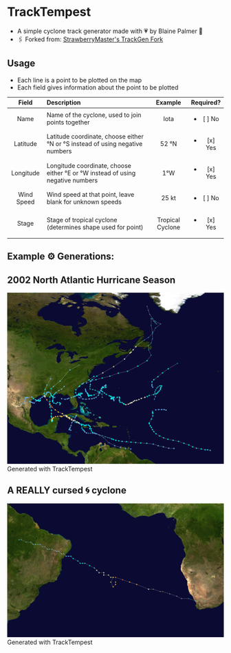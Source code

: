 # TrackTempest
- A simple cyclone track generator made with 💗 by Blaine Palmer 🫶
- 🖇️ Forked from: [StrawberryMaster's TrackGen Fork](https://strawberrymaster.github.io/TrackGen/)
## Usage
- Each line is a point to be plotted on the map
- Each field gives information about the point to be plotted

| Field      | Description | Example | Required? |
|:----------:|:------------|:-------:|:---------:|
| Name       | Name of the cyclone, used to join points together | Iota | <ul><li> [ ] No </li></ul> |
| Latitude   | Latitude coordinate, choose either °N or °S instead of using negative numbers | 52 °N | <ul><li> [x] Yes </li></ul> |
| Longitude  | Longitude coordinate, choose either °E or °W instead of using negative numbers | 1°W | <ul><li> [x] Yes </li></ul> |
| Wind Speed | Wind speed at that point, leave blank for unknown speeds | 25 kt | <ul><li> [ ] No </li></ul> |
| Stage      | Stage of tropical cyclone (determines shape used for point) | Tropical Cyclone | <ul><li> [x] Yes </li></ul> |
##  Example ⚙️ Generations:
## 2002 North Atlantic Hurricane Season
![Summary map generated with TrackTempest](/Example%20Generations/2002_natl.png)
Generated with TrackTempest
## A REALLY cursed 🌀 cyclone
![Track map generated with TrackTempest](/Example%20Generations/a%20REALLY%20cursed%20cyclone.png)
Generated with TrackTempest